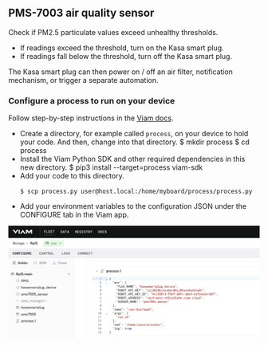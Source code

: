 ## PMS-7003 air quality sensor

Check if PM2.5 particulate values exceed unhealthy thresholds.
- If readings exceed the threshold, turn on the Kasa smart plug.
- If readings fall below the threshold, turn off the Kasa smart plug.

The Kasa smart plug can then power on / off an air filter, notification mechanism, or trigger a separate automation.

### Configure a process to run on your device

Follow step-by-step instructions in the [Viam docs](https://docs.viam.com/configure/processes/).
- Create a directory, for example called `process`, on your device to hold your code. And then, change into that directory.
    $ mkdir process
    $ cd process
- Install the Viam Python SDK and other required dependencies in this new directory.
  $ pip3 install --target=process viam-sdk
- Add your code to this directory.
  ```
  $ scp process.py user@host.local:/home/myboard/process/process.py
  ```
- Add your environment variables to the configuration JSON under the CONFIGURE tab in the Viam app.

![Configure environment variables in the Viam app](./configureScreenshot.png)
